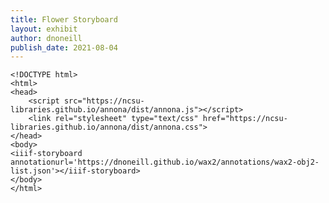 ```yaml
---
title: Flower Storyboard
layout: exhibit
author: dnoneill
publish_date: 2021-08-04
---
```


    <!DOCTYPE html>
    <html>
    <head>
        <script src="https://ncsu-libraries.github.io/annona/dist/annona.js"></script>
        <link rel="stylesheet" type="text/css" href="https://ncsu-libraries.github.io/annona/dist/annona.css">
    </head>
    <body>
    <iiif-storyboard annotationurl='https://dnoneill.github.io/wax2/annotations/wax2-obj2-list.json'></iiif-storyboard>
    </body>
    </html>

